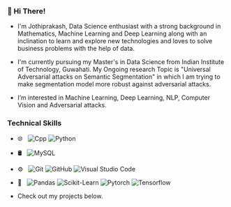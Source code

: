 ### 👋 Hi There!

- I'm Jothiprakash, Data Science enthusiast with a strong background in Mathematics, Machine Learning and Deep Learning along with an inclination to learn and explore new technologies and loves to solve business problems with the help of data.

- I'm currently pursuing my Master's in Data Science from Indian Institute of Technology, Guwahati. My Ongoing research Topic is "Universal Adversarial attacks on Semantic Segmentation" in which I am trying to make segmentation model more robust against adversarial attacks.

- I’m interested in Machine Learning, Deep Learning, NLP, Computer Vision and Adversarial attacks. 

### Technical Skills
- 🌐 &nbsp; 
  ![Cpp](https://img.shields.io/badge/-cpp-333333?style=flat&logo=cplusplus&logoColor=blue)
  ![Python](https://img.shields.io/badge/-python-333333?style=flat&logo=python)
 
- 🛢 &nbsp;
  ![MySQL](https://img.shields.io/badge/-MySQL-333333?style=flat&logo=mysql)

- ⚙️ &nbsp;
  ![Git](https://img.shields.io/badge/-Git-333333?style=flat&logo=git)
  ![GitHub](https://img.shields.io/badge/-GitHub-333333?style=flat&logo=github)
  ![Visual Studio Code](https://img.shields.io/badge/-Visual%20Studio%20Code-333333?style=flat&logo=visual-studio-code&logoColor=007ACC)

- 🔧 &nbsp;
  ![Pandas](https://img.shields.io/badge/-Panda-333333?style=flat&logo=Pandas)
  ![Scikit-Learn](https://img.shields.io/badge/-Scikit--Learn-333333?style=flat&logo=Scikit-Learn)
  ![Pytorch](https://img.shields.io/badge/-PyTorch-333333?style=flat&logo=Pytorch)
  ![Tensorflow](https://img.shields.io/badge/-Tensorflow-333333?style=flat&logo=Tensorflow)


- Check out my projects below.
<!-- 
 ...
- 🌱 I’m currently learning ...
- 💞️ I’m looking to collaborate on ...
- 📫 How to reach me ...
 -->
<!---
jothiprakashK/jothiprakashK is a ✨ special ✨ repository because its `README.md` (this file) appears on your GitHub profile.
You can click the Preview link to take a look at your changes.
--->

